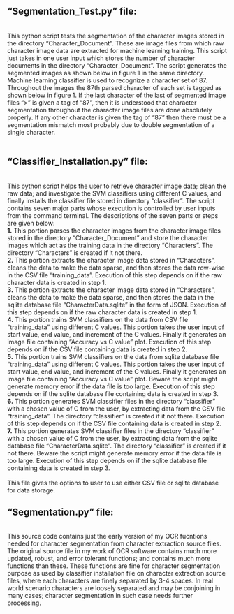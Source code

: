 <h2><strong>“Segmentation_Test.py” file:</strong></h2><br/>
This python script tests the segmentation of the character images stored in the directory “Character_Document”. These are image files from which raw character image data are extracted for machine learning training.  This script just takes in one user input which stores the number of character documents in the directory “Character_Document”. The script generates the segmented images as shown below in figure 1 in the same directory. Machine learning classifier is used to recognize a character set of 87. Throughout the images the 87th parsed character of each set is tagged as shown below in figure 1. If the last character of the last of segmented image files “>” is given a tag of “87”, then it is understood that character segmentation throughout the character image files are done absolutely properly. If any other character is given the tag of “87” then there must be a segmentation mismatch most probably due to double segmentation of a single character.<br/><br/>


<h2><strong>“Classifier_Installation.py” file:</strong></h2><br/>
This python script helps the user to retrieve character image data; clean the raw data; and investigate the SVM classifiers using different C values, and finally installs the classifier file stored in directory “classifier”. The script contains seven major parts whose execution is controlled by user inputs from the command terminal. The descriptions of the seven parts or steps are given below:<br/>
<strong>1.</strong>	This portion parses the character images from the character image files stored in the directory “Character_Document” and store the character images which act as the training data in the directory “Characters”. The directory “Characters” is created if it not there.<br/>
<strong>2.</strong>	This portion extracts the character image data stored in “Characters”, cleans the data to make the data sparse, and then stores the data row-wise in the CSV file “training_data”. Execution of this step depends on if the raw character data is created in step 1.<br/>
<strong>3.</strong>	This portion extracts the character image data stored in “Characters”, cleans the data to make the data sparse, and then stores the data in the sqlite database file “CharacterData.sqlite” in the form of JSON. Execution of this step depends on if the raw character data is created in step 1.<br/>
<strong>4.</strong>	This portion trains SVM classifiers on the data from CSV file “training_data” using different C values. This portion takes the user input of start value, end value, and increment of the C values. Finally it generates an image file containing “Accuracy vs C value” plot. Execution of this step depends on if the CSV file containing data is created in step 2.<br/>
<strong>5.</strong>	This portion trains SVM classifiers on the data from sqlite database file “training_data” using different C values. This portion takes the user input of start value, end value, and increment of the C values. Finally it generates an image file containing “Accuracy vs C value” plot. Beware the script might generate memory error if the data file is too large. Execution of this step depends on if the sqlite database file containing data is created in step 3.<br/>
<strong>6.</strong>	This portion generates SVM classifier files in the directory “classifier” with a chosen value of C from the user, by extracting data from the CSV file “training_data”. The directory “classifier” is created if it not there. Execution of this step depends on if the CSV file containing data is created in step 2.<br/>
<strong>7.</strong>	This portion generates SVM classifier files in the directory “classifier” with a chosen value of C from the user, by extracting data from the sqlite database file “CharacterData.sqlite”. The directory “classifier” is created if it not there. Beware the script might generate memory error if the data file is too large. Execution of this step depends on if the sqlite database file containing data is created in step 3.<br/><br/>
This file gives the options to user to use either CSV file or sqlite database for data storage.<br/>

<h2><strong>“Segmentation.py” file:</strong></h2><br/>
This source code contains just the early version of my OCR fucntions needed for character segmentation from character extraction source files. The original source file in my work of OCR software contains much more updated, robust, and error tolerant functions; and contains much more functions than these. These functions are fine for character segmentation purpose as used by classifier installation file on character extraction source files, where each characters are finely separated by 3-4 spaces. In real world scenario characters are loosely separated and may be conjoining in many cases; character segmentation in such case needs further processing. 